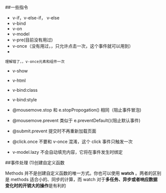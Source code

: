 ##一些指令

* v-if，v-else-if， v-else
* v-bind
* v-on
* v-model
* v-pre(目前没有用过)
* v-once（没有用过，，只允许点击一次，这个事件就可以用到）
*

	理解错了，，v-once元素和组件一次

* v-show
* v-html
* v-bind:class
* v-bind:style


* @mousemove.stop 和 e.stopPropogation() 相同（阻止事件冒泡)
* @mousemove.prevent 类似于 e.preventDefault()(阻止默认事件)
* @submit.prevent 提交时不再重新加载页面
* @click.once 不要和 v-once 混淆，这个 click 事件只触发一次
* v-model.lazy 不会自动填充内容，它将在事件发生时绑定

##事件处理
(1)创建自定义函数

Methods 并不是创建自定义函数的唯一方式。你也可以使用 **watch** 。两者的区别是 methods 适合小的、同步的计算，而 watch 对于**多任务、异步或者响应数据变化时的开销大的操作**是有利的